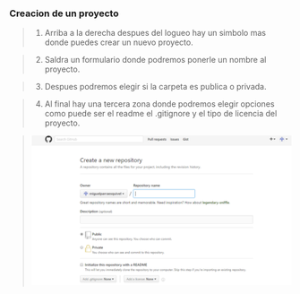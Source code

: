 ### Creacion de un proyecto

> 1) Arriba a la derecha despues del logueo hay un simbolo mas donde puedes crear un nuevo proyecto. 

> 2) Saldra un formulario donde podremos ponerle un nombre al proyecto.

> 3) Despues podremos elegir si la carpeta es publica o privada.

> 4) Al final hay una tercera zona donde podremos elegir opciones como puede ser el readme el .gitignore y el tipo de licencia del proyecto.

> ![](../../imagenes/github/1crearproyecto.png)
>

